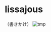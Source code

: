 # lissajous
（書きかけ）
![tmp](https://user-images.githubusercontent.com/35671444/37260517-6bbbe8d6-25d7-11e8-9ef2-7354ac798266.gif)
